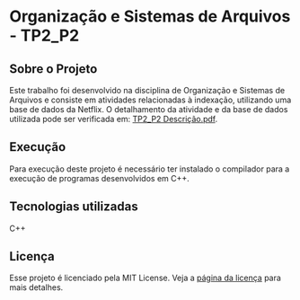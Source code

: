 # Organização e Sistemas de Arquivos - TP2_P2

## Sobre o Projeto
Este trabalho foi desenvolvido na disciplina de Organização e Sistemas de Arquivos e consiste em atividades relacionadas à indexação, utilizando uma base de dados da Netflix. O detalhamento da atividade e da base de dados utilizada pode ser verificada em: [TP2_P2 Descrição.pdf](https://github.com/TalitaRod/OSA-TP2_P2/files/13933101/TP2_P2.Descricao.pdf).

## Execução
Para execução deste projeto é necessário ter instalado o compilador para a execução de programas desenvolvidos em C++.

## Tecnologias utilizadas
C++

## Licença
Esse projeto é licenciado pela MIT License. Veja a <a href="https://opensource.org/license/mit/"> página da licença</a> para mais detalhes.
